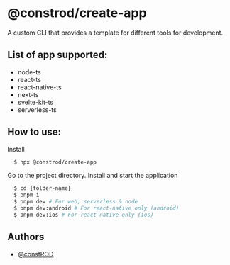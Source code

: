 # @constrod/create-app

A custom CLI that provides a template for different tools for development.

## List of app supported:

- node-ts
- react-ts
- react-native-ts
- next-ts
- svelte-kit-ts
- serverless-ts

## How to use:

Install

```bash
  $ npx @constrod/create-app
```

Go to the project directory. Install and start the application

```bash
  $ cd {folder-name}
  $ pnpm i
  $ pnpm dev # For web, serverless & node
  $ pnpm dev:android # For react-native only (android)
  $ pnpm dev:ios # For react-native only (ios)
```

## Authors

- [@constROD](https://www.github.com/constROD)
